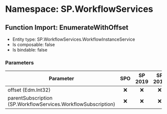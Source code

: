# Namespace: SP.WorkflowServices

## Function Import: EnumerateWithOffset

- Entity type: SP.WorkflowServices.WorkflowInstanceService
- Is composable: false
- Is bindable: false

### Parameters

Parameter | SPO | SP 2019 | SP 2016 | SP 2013
----------|:---:|:-------:|:-------:|:-------:
offset (Edm.Int32) | ❌ | ❌ | ❌ | ✅
parentSubscription (SP.WorkflowServices.WorkflowSubscription) | ❌ | ❌ | ❌ | ✅